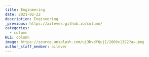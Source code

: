 ```yaml
---
title: Engineering
date: 2021-02-22
description: Engineering
_previous: https://ailever.github.io/column/
categories:
  - column
HL1: column
image: https://source.unsplash.com/uj3hvdfQujI/2000x1322?a=.png
author_staff_member: ailever
---
```



